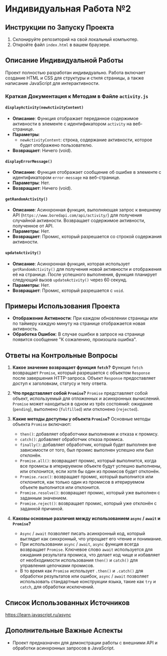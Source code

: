 # Индивидуальная Работа №2

## Инструкции по Запуску Проекта
1. Склонируйте репозиторий на свой локальный компьютер.
2. Откройте файл `index.html` в вашем браузере.

## Описание Индивидуальной Работы
Проект полностью разработан индивидуально. Работа включает создание HTML и CSS для структуры и стиля страницы, а также написание JavaScript для интерактивности.

### Краткая Документация к Методам в Файле `activity.js`
#### `displayActivity(newActivityContent)`
- **Описание**: Функция отображает переданное содержимое активности в элементе с идентификатором `activity` на веб-странице.
- **Параметры**:
  - `newActivityContent`: строка, содержание активности, которое будет отображено пользователю.
- **Возвращает**: Ничего (void).

#### `displayErrorMessage()`
- **Описание**: Функция отображает сообщение об ошибке в элементе с идентификатором `error-message` на веб-странице.
- **Параметры**: Нет.
- **Возвращает**: Ничего (void).

#### `getRandomActivity()`
- **Описание**: Асинхронная функция, выполняющая запрос к внешнему API (`https://www.boredapi.com/api/activity/`) для получения случайной активности. Возвращает содержимое активности, полученное от API.
- **Параметры**: Нет.
- **Возвращает**: Промис, который разрешается со строкой содержания активности.

#### `updateActivity()`
- **Описание**: Асинхронная функция, которая использует `getRandomActivity()` для получения новой активности и отображения её на странице. После успешного выполнения, функция планирует следующий вызов `updateActivity()` через 60 секунд.
- **Параметры**: Нет.
- **Возвращает**: Промис, который разрешается с `void`.


## Примеры Использования Проекта
- **Отображение Активности**: При каждом обновлении страницы или по таймеру каждую минуту на странице отображается новая активность.
- **Обработка Ошибок**: В случае ошибки в запросе на странице появится сообщение "К сожалению, произошла ошибка".

## Ответы на Контрольные Вопросы

1. **Какое значение возвращает функция `fetch`?**
   Функция `fetch` возвращает `Promise`, который разрешается с объектом `Response` после завершения HTTP-запроса. Объект `Response` предоставляет доступ к заголовкам, статусу и телу ответа.

2. **Что представляет собой `Promise`?**
   `Promise` представляет собой объект, используемый для отложенных и асинхронных вычислений. `Promise` может находиться в одном из трёх состояний: ожидание (`pending`), выполнено (`fulfilled`) или отклонено (`rejected`).

3. **Какие методы доступны у объекта `Promise`?**
   Основные методы объекта `Promise` включают:
   - `then()`: добавляет обработчики выполнения и отказа к промису.
   - `catch()`: добавляет обработчик отказа промиса.
   - `finally()`: добавляет обработчик, который будет выполнен вне зависимости от того, был промис выполнен успешно или был отклонён.
   - `Promise.all()`: возвращает промис, который выполнится, когда все промисы в итерируемом объекте будут успешно выполнены, или отклонится, если хотя бы один из промисов будет отклонён.
   - `Promise.race()`: возвращает промис, который выполнится или отклонится, как только один из промисов в итерируемом объекте выполнится или отклонится.
   - `Promise.resolve()`: возвращает промис, который уже выполнен с заданным значением.
   - `Promise.reject()`: возвращает промис, который уже отклонён с заданной причиной.

4. **Каковы основные различия между использованием `async` / `await` и `Promise`?**
   - `Async` / `await` позволяет писать асинхронный код, который выглядит как синхронный, что упрощает его чтение и понимание.
   - При использовании `async` / `await`, `async` функция всегда возвращает `Promise`. Ключевое слово `await` используется для ожидания результата промиса, что делает код чище и избавляет от необходимости использования `then()` и `catch()` для управления цепочками промисов.
   - В то время как `Promise` использует `.then()` и `.catch()` для обработки результатов или ошибок, `async` / `await` позволяет использовать стандартные конструкции языка, такие как `try` и `catch`, для обработки исключений.


## Список Использованных Источников
https://learn.javascript.ru/async

## Дополнительные Важные Аспекты
- Проект предназначен для демонстрации работы с внешними API и обработки асинхронных запросов в JavaScript.
